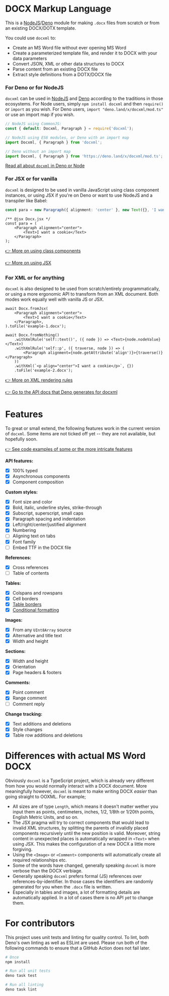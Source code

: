 # DOCX Markup Language

This is a [NodeJS](https://nodejs.org/)/[Deno](https://deno.land) module for making `.docx` files from scratch or from
an existing DOCX/DOTX template.

You could use `docxml` to:

- Create an MS Word file without ever opening MS Word
- Create a parameterized template file, and render it to DOCX with your data parameters
- Convert JSON, XML or other data structures to DOCX
- Parse content from an existing DOCX file
- Extract style definitions from a DOTX/DOCX file

### For Deno or for NodeJS

`docxml` can be used in [NodeJS](https://nodejs.org/) and [Deno](https://deno.land) according to the traditions in those
ecosystems. For Node users, simply `npm install docxml` and then `require()` or `import` as you wish. For Deno users,
`import "deno.land/x/docxml/mod.ts"` or use an import map if you wish.

```js
// NodeJS using CommonJS:
const { default: Docxml, Paragraph } = require('docxml');

// NodeJS using ES6 modules, or Deno with an import map
import Docxml, { Paragraph } from 'docxml';

// Deno without an import map
import Docxml, { Paragraph } from 'https://deno.land/x/docxml/mod.ts';
```

[Read all about `docxml` in Deno or Node](./docs/setup/deno-or-node.md)

### For JSX or for vanilla

`docxml` is designed to be used in vanilla JavaScript using class component instances, or using JSX if you're on Deno or
want to use NodeJS and a transpiler like Babel:

```ts
const para = new Paragraph({ alignment: 'center' }, new Text({}, 'I want a cookie'));
```

```tsx
/** @jsx Docx.jsx */
const para = (
	<Paragraph alignment="center">
		<Text>I want a cookie</Text>
	</Paragraph>
);
```

[👉 More on using class components](https://github.com/wvbe/docxml/wiki/Get-started#components)

[👉 More on using JSX](https://github.com/wvbe/docxml/wiki/Get-started#using-jsx)

### For XML or for anything

`docxml` is also designed to be used from scratch/entirely programmatically, or using a more ergonomic API
to transform from an XML document. Both modes work equally well with vanilla JS or JSX.

```tsx
await Docx.fromJsx(
	<Paragraph alignment="center">
		<Text>I want a cookie</Text>
	</Paragraph>,
).toFile('example-1.docx');
```

```tsx
await Docx.fromNothing()
	.withXmlRule('self::text()', ({ node }) => <Text>{node.nodeValue}</Text>)
	.withXmlRule('self::p', ({ traverse, node }) => (
		<Paragraph alignment={node.getAttribute('align')}>{traverse()}</Paragraph>
	))
	.withXml(`<p align="center">I want a cookie</p>`, {})
	.toFile('example-2.docx');
```

[👉 More on XML rendering rules](https://github.com/wvbe/docxml/wiki/Get-started#rendering-xml)

[👉 Go to the API docs that Deno generates for docxml](https://deno.land/x/docxml@5.2.0/mod.ts)

# Features

To great or small extend, the following features work in the current version of `docxml`. Some items are not ticked off
yet -- they are not available, but hopefully soon.

[👉 See code examples of some or the more intricate features](https://github.com/wvbe/docxml/wiki/Examples)

**API features:**

- [x] 100% typed
- [x] Asynchronous components
- [x] Component composition

**Custom styles:**

- [x] Font size and color
- [x] Bold, italic, underline styles, strike-through
- [x] Subscript, superscript, small caps
- [x] Paragraph spacing and indentation
- [x] Left/right/center/justified alignment
- [x] Numbering
- [ ] Aligning text on tabs
- [x] Font family
- [ ] Embed TTF in the DOCX file

**References:**

- [x] Cross references
- [ ] Table of contents

**Tables:**

- [x] Colspans and rowspans
- [x] Cell borders
- [x] [Table borders](http://officeopenxml.com/WPtableBorders.php)
- [x] [Conditional formatting](http://officeopenxml.com/WPtblLook.php)

**Images:**

- [x] From any `UInt8Array` source
- [x] Alternative and title text
- [x] Width and height

**Sections:**

- [x] Width and height
- [x] Orientation
- [x] Page headers & footers

**Comments:**

- [x] Point comment
- [x] Range comment
- [ ] Comment reply

**Change tracking:**

- [x] Text additions and deletions
- [x] Style changes
- [x] Table row additions and deletions

# Differences with actual MS Word DOCX

Obviously `docxml` is a TypeScript project, which is already very different from how you would normally interact
with a DOCX document. More meaningfully however, `docxml` is meant to make writing DOCX _easier_ than going straight
to OOXML. For example;

- All sizes are of type `Length`, which means it doesn't matter wether you input them as points, centimeters,
  inches, 1/2, 1/8th or 1/20th points, English Metric Units, and so on.
- The JSX pragma will try to correct components that would lead to invalid XML structures, by splitting the parents of
  invalidly placed components recursively until the new position is valid. Moreover, string content in unexpected places
  is automatically wrapped in `<Text>` when using JSX. This makes the configuration of a new DOCX a little more
  forgiving.
- Using the `<Image>` or `<Comment>` components will automatically create all required relationships etc.
- Some of the words have changed, generally speaking `docxml` is more verbose than the DOCX verbiage.
- Generally speaking `docxml` prefers formal (JS) references over references-by-identifier. In those cases the
  identifiers are randomly generated for you when the `.docx` file is written.
- Especially in tables and images, a lot of formatting details are automatically applied. In a lot of cases there
  is no API _yet_ to change them.

# For contributors

This project uses unit tests and linting for quality control. To lint, both Deno's own linting as well as ESLint are used.
Please run both of the following commands to ensure that a GitHub Action does not fail later.

```sh
# Once
npm install

# Run all unit tests
deno task test

# Run all linting
deno task lint
```
